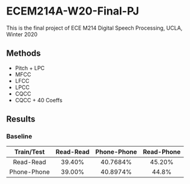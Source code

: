 # ECEM214A-W20-Final-PJ
This is the final project of ECE M214 Digital Speech Processing, UCLA, Winter 2020

## Methods
- Pitch + LPC
- MFCC
- LFCC
- LPCC
- CQCC
- CQCC + 40 Coeffs

## Results
### Baseline
|  Train/Test | Read-Read | Phone-Phone | Read-Phone |
|:-----------:|:---------:|:-----------:|:----------:|
|  Read-Read  |   39.40%  |   40.7684%  |   45.20%   |
| Phone-Phone |   39.00%  |   40.8974%  |    44.8%   |

